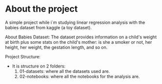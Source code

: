 # About the project

A simple project while i´m studying linear regression analysis with the babies dataset from kaggle (a toy dataset). 

About Babies Dataset: The dataset provides information on a child's weight at birth plus some stats on the child's mother: is she a smoker or not, her height, her weight, the gestation length, and so on.

Project Structure: 
 - It is structure on 2 folders:
    1. 01-datasets: where all the datasets used are. 
    2. 02-notebooks: where all the notebooks for the analysis are. 